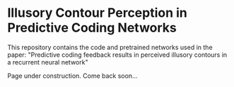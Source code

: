 # Illusory Contour Perception in Predictive Coding Networks

This repository contains the code and pretrained networks used in the paper: 
"Predictive coding feedback results in perceived illusory contours in a recurrent neural network"

Page under construction. Come back soon...
